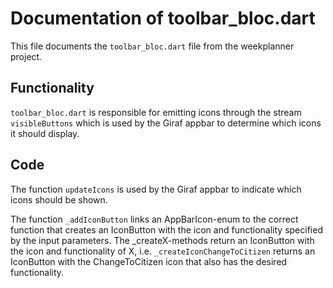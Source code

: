 # Documentation of toolbar_bloc.dart
This file documents the `toolbar_bloc.dart` file from the weekplanner project.

## Functionality
`toolbar_bloc.dart` is responsible for emitting icons through the stream `visibleButtons` which is used by the Giraf appbar to determine which icons it should display.

## Code
The function `updateIcons` is used by the Giraf appbar to indicate which icons should be shown.

The function `_addIconButton` links an AppBarIcon-enum to the correct function that creates an IconButton with the icon and functionality specified by the input parameters. The _createX-methods return an IconButton with the icon and functionality of X, i.e. `_createIconChangeToCitizen` returns an IconButton with the ChangeToCitizen icon that also has the desired functionality.